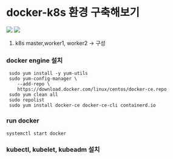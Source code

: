 # docker-k8s 환경 구축해보기
 <img src="https://img.shields.io/badge/-Docker-2496ED?style=flat&logo=Docker&logoColor=white"/> <img src="https://img.shields.io/badge/-Kubernetes-326CE5?style=flat&logo=Kubernetes&logoColor=white"/>

1. k8s master,worker1, worker2 -> 구성

### docker engine 설치
```
 sudo yum install -y yum-utils
 sudo yum-config-manager \
    --add-repo \
    https://download.docker.com/linux/centos/docker-ce.repo
 sudo yum clean all
 sudo repolist
 sudo yum install docker-ce docker-ce-cli containerd.io
```

### run docker 
```
systemctl start docker
```

### kubectl, kubelet, kubeadm  설치
